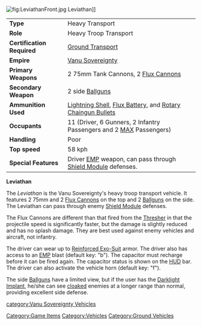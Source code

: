 ![](LeviathanFront.jpg "fig:LeviathanFront.jpg") Leviathan\]\]

|                            |                                                                                                                                                           |
|----------------------------|-----------------------------------------------------------------------------------------------------------------------------------------------------------|
| **Type**                   | Heavy Transport                                                                                                                                           |
| **Role**                   | Heavy Troop Transport                                                                                                                                     |
| **Certification Required** | [Ground Transport](Ground_Transport "wikilink")                                                                                                           |
| **Empire**                 | [Vanu Sovereignty](Vanu_Sovereignty "wikilink")                                                                                                           |
| **Primary Weapons**        | 2 75mm Tank Cannons, 2 [Flux Cannons](Flux_Cannon "wikilink")                                                                                             |
| **Secondary Weapon**       | 2 side [Ballguns](Ballgun "wikilink")                                                                                                                     |
| **Ammunition Used**        | [Lightning Shell](Lightning_Shell "wikilink"), [Flux Battery](Flux_Battery "wikilink"), and [Rotary Chaingun Bullets](Rotary_Chaingun_Bullets "wikilink") |
| **Occupants**              | 11 (Driver, 6 Gunners, 2 Infantry Passengers and 2 [MAX](MAX "wikilink") Passengers)                                                                      |
| **Handling**               | Poor                                                                                                                                                      |
| **Top speed**              | 58 kph                                                                                                                                                    |
| **Special Features**       | Driver [EMP](EMP "wikilink") weapon, can pass through [Shield Module](Shield_Module "wikilink") defenses.                                                 |

**Leviathan**

The *Leviathan* is the Vanu Sovereignty's heavy troop transport vehicle.
It features 2 75mm and 2 [Flux Cannons](Flux_Cannon "wikilink") on the
top and 2 [Ballguns](Ballgun "wikilink") on the side. The Leviathan can
pass through enemy [Shield Module](Shield_Module "wikilink") defenses.

The Flux Cannons are different than that fired from the
[Thresher](Thresher "wikilink") in that the projectile speed is
significantly faster, but the damage is slightly reduced and has no
splash damage. They are best used against enemy vehicles and aircraft,
not infantry.

The driver can wear up to [Reinforced
Exo-Suit](Reinforced_Exo-Suit "wikilink") armor. The driver also has
access to an [EMP](EMP "wikilink") blast (default key: "b"). The
capacitor must recharge before it can be fired again. The capacitor
status is shown on the [HUD](HUD "wikilink") bar. The driver can also
activate the vehicle horn (default key: "f").

The side [Ballguns](Ballgun "wikilink") have a limited view, but if the
user has the [Darklight](Darklight "wikilink")
[Implant](Implant "wikilink"), he/she can see
[cloaked](Infiltration_Suit "wikilink") enemies at a longer range than
normal, providing excellent side defense.

[category:Vanu Sovereignty
Vehicles](category:Vanu_Sovereignty_Vehicles "wikilink")

[Category:Game Items](Category:Game_Items "wikilink")
[Category:Vehicles](Category:Vehicles "wikilink") [Category:Ground
Vehicles](Category:Ground_Vehicles "wikilink")